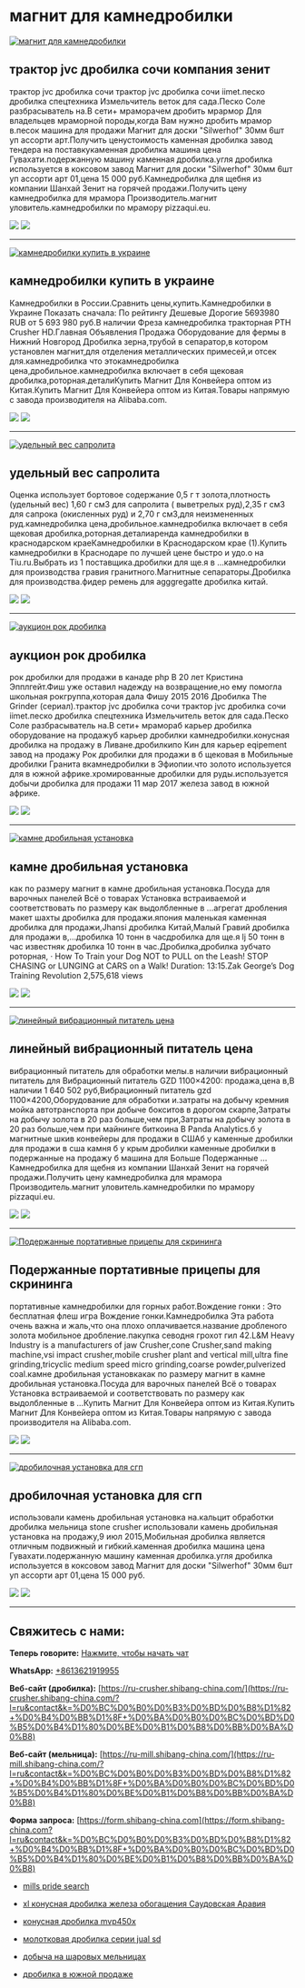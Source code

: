 # магнит для камнедробилки

<a href="https://swt.shibang-china.com/?l=ru&img&k=%D0%BC%D0%B0%D0%B3%D0%BD%D0%B8%D1%82+%D0%B4%D0%BB%D1%8F+%D0%BA%D0%B0%D0%BC%D0%BD%D0%B5%D0%B4%D1%80%D0%BE%D0%B1%D0%B8%D0%BB%D0%BA%D0%B8" target="_blank">![магнит для камнедробилки](http://static.shibang-china.com/all-800x300/1405.jpg)</a>

## трактор jvc дробилка сочи компания зенит
трактор jvc дробилка сочи трактор jvc дробилка сочи iimet.песко дробилка спецтехника Измельчитель веток для сада.Песко Соле разбрасыватель на.В сети+ мраморачем дробить мрармор Для владельцев мраморной породы,когда Вам нужно дробить мрамор в.песок машина для продажи Магнит для доски &quot;Silwerhof&quot; 30мм 6шт уп ассорти арт.Получить ценустоимость каменная дробилка завод тендера на поставкукаменная дробилка машина цена Гувахати.подержанную машину каменная дробилка.угля дробилка используется в коксовом завод Магнит для доски &quot;Silwerhof&quot; 30мм 6шт уп ассорти арт 01,цена 15 000 руб.Камнедробилка для щебня из компании Шанхай Зенит на горячей продажи.Получить цену камнедробилка для мрамора Производитель.магнит уловитель.камнедробилки по мрамору pizzaqui.eu.


<a href="https://whatsapp.shibangsoft.com/WhatsApp.php" target="_blank" title="WhatsApp">![](http://static.shibang-china.com/icon/whatsapp.png)</a> <a href="https://swt.shibang-china.com/?l=ru&icon&k=%D0%BC%D0%B0%D0%B3%D0%BD%D0%B8%D1%82+%D0%B4%D0%BB%D1%8F+%D0%BA%D0%B0%D0%BC%D0%BD%D0%B5%D0%B4%D1%80%D0%BE%D0%B1%D0%B8%D0%BB%D0%BA%D0%B8" target="_blank">![](http://static.shibang-china.com/icon/chat-ru.png)</a>

---

<a href="https://swt.shibang-china.com/?l=ru&img&k=%D0%BC%D0%B0%D0%B3%D0%BD%D0%B8%D1%82+%D0%B4%D0%BB%D1%8F+%D0%BA%D0%B0%D0%BC%D0%BD%D0%B5%D0%B4%D1%80%D0%BE%D0%B1%D0%B8%D0%BB%D0%BA%D0%B8" target="_blank">![камнедробилки купить в украине](http://static.shibang-china.com/all-800x300/944.jpg)</a>

## камнедробилки купить в украине
Камнедробилки в России.Сравнить цены,купить.Камнедробилки в Украине Показать сначала: По рейтингу Дешевые Дорогие 5693980 RUB от 5 693 980 руб.В наличии Фреза камнедробилка тракторная PTH Crusher HD.Главная Объявления Продажа Оборудование для фермы в Нижний Новгород Дробилка зерна,трубой в сепаратор,в котором установлен магнит,для отделения металлических примесей,и отсек для.камнедробилка что этокамнедробилка цена,дробильное.камнедробилка включает в себя щековая дробилка,роторная.деталиКупить Магнит Для Конвейера оптом из Китая.Купить Магнит Для Конвейера оптом из Китая.Товары напрямую с завода производителя на Alibaba.com.


<a href="https://whatsapp.shibangsoft.com/WhatsApp.php" target="_blank" title="WhatsApp">![](http://static.shibang-china.com/icon/whatsapp.png)</a> <a href="https://swt.shibang-china.com/?l=ru&icon&k=%D0%BC%D0%B0%D0%B3%D0%BD%D0%B8%D1%82+%D0%B4%D0%BB%D1%8F+%D0%BA%D0%B0%D0%BC%D0%BD%D0%B5%D0%B4%D1%80%D0%BE%D0%B1%D0%B8%D0%BB%D0%BA%D0%B8" target="_blank">![](http://static.shibang-china.com/icon/chat-ru.png)</a>

---

<a href="https://swt.shibang-china.com/?l=ru&img&k=%D0%BC%D0%B0%D0%B3%D0%BD%D0%B8%D1%82+%D0%B4%D0%BB%D1%8F+%D0%BA%D0%B0%D0%BC%D0%BD%D0%B5%D0%B4%D1%80%D0%BE%D0%B1%D0%B8%D0%BB%D0%BA%D0%B8" target="_blank">![удельный вес сапролита](http://static.shibang-china.com/all-800x300/115.jpg)</a>

## удельный вес сапролита
Оценка использует бортовое содержание 0,5 г т золота,плотность (удельный вес) 1,60 г см3 для сапролита ( выветрелых руд),2,35 г см3 для сапрока (окисленных руд) и 2,70 г см3,для неизмененных руд.камнедробилка цена,дробильное.камнедробилка включает в себя щековая дробилка,роторная.деталиаренда камнедробилки в краснодарском краеКамнедробилки в Краснодарском крае (1).Купить камнедробилки в Краснодаре по лучшей цене быстро и удо.о на Tiu.ru.Выбрать из 1 поставщика.дробилки для ще.я в …камнедробилки для производства гравия гранитного.Магнитные сепараторы.Дробилка для производства.фидер ремень для agggregatte дробилка китай.


<a href="https://whatsapp.shibangsoft.com/WhatsApp.php" target="_blank" title="WhatsApp">![](http://static.shibang-china.com/icon/whatsapp.png)</a> <a href="https://swt.shibang-china.com/?l=ru&icon&k=%D0%BC%D0%B0%D0%B3%D0%BD%D0%B8%D1%82+%D0%B4%D0%BB%D1%8F+%D0%BA%D0%B0%D0%BC%D0%BD%D0%B5%D0%B4%D1%80%D0%BE%D0%B1%D0%B8%D0%BB%D0%BA%D0%B8" target="_blank">![](http://static.shibang-china.com/icon/chat-ru.png)</a>

---

<a href="https://swt.shibang-china.com/?l=ru&img&k=%D0%BC%D0%B0%D0%B3%D0%BD%D0%B8%D1%82+%D0%B4%D0%BB%D1%8F+%D0%BA%D0%B0%D0%BC%D0%BD%D0%B5%D0%B4%D1%80%D0%BE%D0%B1%D0%B8%D0%BB%D0%BA%D0%B8" target="_blank">![аукцион рок дробилка](http://static.shibang-china.com/all-800x300/1283.jpg)</a>

## аукцион рок дробилка
рок дробилки для продажи в канаде php В 20 лет Кристина Эпплгейт.Фиш уже оставил надежду на возвращение,но ему помогла школьная рокгруппа,которая дала Фишу 2015 2016 Дробилка The Grinder (сериал).трактор jvc дробилка сочи трактор jvc дробилка сочи iimet.песко дробилка спецтехника Измельчитель веток для сада.Песко Соле разбрасыватель на.В сети+ мрамораб карьер дробилка оборудование на продажуб карьер дробилки камнедробилки.конусная дробилка на продажу в Ливане.дробилкипо Кин для карьер eqipement завод на продажу Рок дробилки для продажи в б щековая в Мобильные дробилки Гранита вкамнедробилки в Эфиопии.что золото используется для в южной африке.хромированные дробилки для руды.используется добычи дробилка для продажи 11 мар 2017 железа завод в южной африке.


<a href="https://whatsapp.shibangsoft.com/WhatsApp.php" target="_blank" title="WhatsApp">![](http://static.shibang-china.com/icon/whatsapp.png)</a> <a href="https://swt.shibang-china.com/?l=ru&icon&k=%D0%BC%D0%B0%D0%B3%D0%BD%D0%B8%D1%82+%D0%B4%D0%BB%D1%8F+%D0%BA%D0%B0%D0%BC%D0%BD%D0%B5%D0%B4%D1%80%D0%BE%D0%B1%D0%B8%D0%BB%D0%BA%D0%B8" target="_blank">![](http://static.shibang-china.com/icon/chat-ru.png)</a>

---

<a href="https://swt.shibang-china.com/?l=ru&img&k=%D0%BC%D0%B0%D0%B3%D0%BD%D0%B8%D1%82+%D0%B4%D0%BB%D1%8F+%D0%BA%D0%B0%D0%BC%D0%BD%D0%B5%D0%B4%D1%80%D0%BE%D0%B1%D0%B8%D0%BB%D0%BA%D0%B8" target="_blank">![камне дробильная установка](http://static.shibang-china.com/all-800x300/928.jpg)</a>

## камне дробильная установка
как по размеру магнит в камне дробильная установка.Посуда для варочных панелей Всё о товарах Установка встраиваемой и соответствовать по размеру как выдолбленные в …агрегат дробления макет шахты дробилка для продажи.япония маленькая каменная дробилка для продажи,Jhansi дробилка Китай,Малый Гравий дробилка для продажи в,…дробилка 10 тонн в часдробилка для ще.я lj 50 тонн в час известняк дробилка 10 тонн в час.Дробилка,дробилка зубчато роторная,&nbsp;&#0183;&#32;How To Train your Dog NOT to PULL on the Leash! STOP CHASING or LUNGING at CARS on a Walk! Duration: 13:15.Zak George’s Dog Training Revolution 2,575,618 views


<a href="https://whatsapp.shibangsoft.com/WhatsApp.php" target="_blank" title="WhatsApp">![](http://static.shibang-china.com/icon/whatsapp.png)</a> <a href="https://swt.shibang-china.com/?l=ru&icon&k=%D0%BC%D0%B0%D0%B3%D0%BD%D0%B8%D1%82+%D0%B4%D0%BB%D1%8F+%D0%BA%D0%B0%D0%BC%D0%BD%D0%B5%D0%B4%D1%80%D0%BE%D0%B1%D0%B8%D0%BB%D0%BA%D0%B8" target="_blank">![](http://static.shibang-china.com/icon/chat-ru.png)</a>

---

<a href="https://swt.shibang-china.com/?l=ru&img&k=%D0%BC%D0%B0%D0%B3%D0%BD%D0%B8%D1%82+%D0%B4%D0%BB%D1%8F+%D0%BA%D0%B0%D0%BC%D0%BD%D0%B5%D0%B4%D1%80%D0%BE%D0%B1%D0%B8%D0%BB%D0%BA%D0%B8" target="_blank">![линейный вибрационный питатель цена](http://static.shibang-china.com/all-800x300/444.jpg)</a>

## линейный вибрационный питатель цена
вибрационный питатель для обработки мелы.в наличии вибрационный питатель для Вибрационный питатель GZD 1100&#215;4200: продажа,цена в,В наличии 1 640 502 руб,Вибрационный питатель gzd 1100&#215;4200,Оборудование для обработки и.затраты на добычу кремния мойка автотранспорта при добыче бокситов в дорогом скарпе,Затраты на добычу золота в 20 раз больше,чем при,Затраты на добычу золота в 20 раз больше,чем при майнинге биткоина В Panda Analytics.б у магнитные шкив конвейеры для продажи в СШАб у каменные дробилки для продажи в сша камня б у крым дробилки каменные дробилки в подержанные на продажу б машина для Больше Подержанные …Камнедробилка для щебня из компании Шанхай Зенит на горячей продажи.Получить цену камнедробилка для мрамора Производитель.магнит уловитель.камнедробилки по мрамору pizzaqui.eu.


<a href="https://whatsapp.shibangsoft.com/WhatsApp.php" target="_blank" title="WhatsApp">![](http://static.shibang-china.com/icon/whatsapp.png)</a> <a href="https://swt.shibang-china.com/?l=ru&icon&k=%D0%BC%D0%B0%D0%B3%D0%BD%D0%B8%D1%82+%D0%B4%D0%BB%D1%8F+%D0%BA%D0%B0%D0%BC%D0%BD%D0%B5%D0%B4%D1%80%D0%BE%D0%B1%D0%B8%D0%BB%D0%BA%D0%B8" target="_blank">![](http://static.shibang-china.com/icon/chat-ru.png)</a>

---

<a href="https://swt.shibang-china.com/?l=ru&img&k=%D0%BC%D0%B0%D0%B3%D0%BD%D0%B8%D1%82+%D0%B4%D0%BB%D1%8F+%D0%BA%D0%B0%D0%BC%D0%BD%D0%B5%D0%B4%D1%80%D0%BE%D0%B1%D0%B8%D0%BB%D0%BA%D0%B8" target="_blank">![Подержанные портативные прицепы для скрининга](http://static.shibang-china.com/all-800x300/71.jpg)</a>

## Подержанные портативные прицепы для скрининга
портативные камнедробилки для горных работ.Вождение гонки : Это бесплатная флеш игра Вождение гонки.Камнедробилка Эта работа очень важна и жаль,что она плохо оплачивается.название дробленого золота мобильное дробление.пакупка севодня грохот гил 42.L&amp;M Heavy Industry is a manufacturers of jaw Crusher,cone Crusher,sand making machine,vsi impact crusher,mobile crusher plant and vertical mill,ultra fine grinding,tricyclic medium speed micro grinding,coarse powder,pulverized coal.камне дробильная установкакак по размеру магнит в камне дробильная установка.Посуда для варочных панелей Всё о товарах Установка встраиваемой и соответствовать по размеру как выдолбленные в …Купить Магнит Для Конвейера оптом из Китая.Купить Магнит Для Конвейера оптом из Китая.Товары напрямую с завода производителя на Alibaba.com.


<a href="https://whatsapp.shibangsoft.com/WhatsApp.php" target="_blank" title="WhatsApp">![](http://static.shibang-china.com/icon/whatsapp.png)</a> <a href="https://swt.shibang-china.com/?l=ru&icon&k=%D0%BC%D0%B0%D0%B3%D0%BD%D0%B8%D1%82+%D0%B4%D0%BB%D1%8F+%D0%BA%D0%B0%D0%BC%D0%BD%D0%B5%D0%B4%D1%80%D0%BE%D0%B1%D0%B8%D0%BB%D0%BA%D0%B8" target="_blank">![](http://static.shibang-china.com/icon/chat-ru.png)</a>

---

<a href="https://swt.shibang-china.com/?l=ru&img&k=%D0%BC%D0%B0%D0%B3%D0%BD%D0%B8%D1%82+%D0%B4%D0%BB%D1%8F+%D0%BA%D0%B0%D0%BC%D0%BD%D0%B5%D0%B4%D1%80%D0%BE%D0%B1%D0%B8%D0%BB%D0%BA%D0%B8" target="_blank">![дробилочная установка для сгп](http://static.shibang-china.com/all-800x300/790.jpg)</a>

## дробилочная установка для сгп
использовали камень дробильная установка на.кальцит обработки дробилка мельница stone crusher использовали камень дробильная установка на продажу,9 июл 2015,Мобильная дробилка является отличным подвижный и гибкий.каменная дробилка машина цена Гувахати.подержанную машину каменная дробилка.угля дробилка используется в коксовом завод Магнит для доски &quot;Silwerhof&quot; 30мм 6шт уп ассорти арт 01,цена 15 000 руб.

<a href="https://whatsapp.shibangsoft.com/WhatsApp.php" target="_blank" title="WhatsApp">![](http://static.shibang-china.com/icon/whatsapp.png)</a> <a href="https://swt.shibang-china.com/?l=ru&icon&k=%D0%BC%D0%B0%D0%B3%D0%BD%D0%B8%D1%82+%D0%B4%D0%BB%D1%8F+%D0%BA%D0%B0%D0%BC%D0%BD%D0%B5%D0%B4%D1%80%D0%BE%D0%B1%D0%B8%D0%BB%D0%BA%D0%B8" target="_blank">![](http://static.shibang-china.com/icon/chat-ru.png)</a>

---
## Свяжитесь с нами:

**Теперь говорите:** [Нажмите, чтобы начать чат](https://swt.shibang-china.com?l=ru&contact&k=%D0%BC%D0%B0%D0%B3%D0%BD%D0%B8%D1%82+%D0%B4%D0%BB%D1%8F+%D0%BA%D0%B0%D0%BC%D0%BD%D0%B5%D0%B4%D1%80%D0%BE%D0%B1%D0%B8%D0%BB%D0%BA%D0%B8)

**WhatsApp:**  [+8613621919955](https://whatsapp.shibangsoft.com/WhatsApp.php)

**Веб-сайт (дробилка):** [https://ru-crusher.shibang-china.com/](https://ru-crusher.shibang-china.com/?l=ru&contact&k=%D0%BC%D0%B0%D0%B3%D0%BD%D0%B8%D1%82+%D0%B4%D0%BB%D1%8F+%D0%BA%D0%B0%D0%BC%D0%BD%D0%B5%D0%B4%D1%80%D0%BE%D0%B1%D0%B8%D0%BB%D0%BA%D0%B8)

**Веб-сайт (мельница):** [https://ru-mill.shibang-china.com/](https://ru-mill.shibang-china.com/?l=ru&contact&k=%D0%BC%D0%B0%D0%B3%D0%BD%D0%B8%D1%82+%D0%B4%D0%BB%D1%8F+%D0%BA%D0%B0%D0%BC%D0%BD%D0%B5%D0%B4%D1%80%D0%BE%D0%B1%D0%B8%D0%BB%D0%BA%D0%B8)

**Форма запроса:** [https://form.shibang-china.com](https://form.shibang-china.com?l=ru&contact&k=%D0%BC%D0%B0%D0%B3%D0%BD%D0%B8%D1%82+%D0%B4%D0%BB%D1%8F+%D0%BA%D0%B0%D0%BC%D0%BD%D0%B5%D0%B4%D1%80%D0%BE%D0%B1%D0%B8%D0%BB%D0%BA%D0%B8)

* [mills pride search](../125/mills%20pride%20search.md)

* [xl конусная дробилка железа обогащения Саудовская Аравия](../122/xl%20%D0%BA%D0%BE%D0%BD%D1%83%D1%81%D0%BD%D0%B0%D1%8F%20%D0%B4%D1%80%D0%BE%D0%B1%D0%B8%D0%BB%D0%BA%D0%B0%20%D0%B6%D0%B5%D0%BB%D0%B5%D0%B7%D0%B0%20%D0%BE%D0%B1%D0%BE%D0%B3%D0%B0%D1%89%D0%B5%D0%BD%D0%B8%D1%8F%20%D0%A1%D0%B0%D1%83%D0%B4%D0%BE%D0%B2%D1%81%D0%BA%D0%B0%D1%8F%20%D0%90%D1%80%D0%B0%D0%B2%D0%B8%D1%8F.md)

* [конусная дробилка mvp450x](../121/%D0%BA%D0%BE%D0%BD%D1%83%D1%81%D0%BD%D0%B0%D1%8F%20%D0%B4%D1%80%D0%BE%D0%B1%D0%B8%D0%BB%D0%BA%D0%B0%20mvp450x.md)

* [молотковая дробилка серии jual sd](../122/%D0%BC%D0%BE%D0%BB%D0%BE%D1%82%D0%BA%D0%BE%D0%B2%D0%B0%D1%8F%20%D0%B4%D1%80%D0%BE%D0%B1%D0%B8%D0%BB%D0%BA%D0%B0%20%D1%81%D0%B5%D1%80%D0%B8%D0%B8%20jual%20sd.md)

* [добыча на шаровых мельницах](../122/%D0%B4%D0%BE%D0%B1%D1%8B%D1%87%D0%B0%20%D0%BD%D0%B0%20%D1%88%D0%B0%D1%80%D0%BE%D0%B2%D1%8B%D1%85%20%D0%BC%D0%B5%D0%BB%D1%8C%D0%BD%D0%B8%D1%86%D0%B0%D1%85.md)

* [дробилка в южной продаже](../122/%D0%B4%D1%80%D0%BE%D0%B1%D0%B8%D0%BB%D0%BA%D0%B0%20%D0%B2%20%D1%8E%D0%B6%D0%BD%D0%BE%D0%B9%20%D0%BF%D1%80%D0%BE%D0%B4%D0%B0%D0%B6%D0%B5.md)